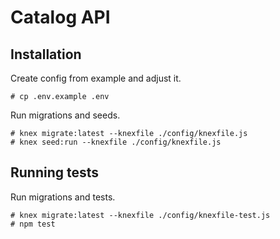 # Catalog API

## Installation

Create config from example and adjust it.

```
# cp .env.example .env
```
Run migrations and seeds.

```
# knex migrate:latest --knexfile ./config/knexfile.js
# knex seed:run --knexfile ./config/knexfile.js
```

## Running tests

Run migrations and tests.

```
# knex migrate:latest --knexfile ./config/knexfile-test.js
# npm test
```
